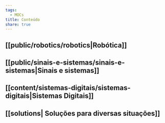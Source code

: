 ```yaml
---
tags:
  - MOCs
title: Conteúdo
share: true
---
```


## [[public/robotics/robotics|Robótica]]
## [[public/sinais-e-sistemas/sinais-e-sistemas|Sinais e sistemas]]

## [[content/sistemas-digitais/sistemas-digitais|Sistemas Digitais]]

## [[solutions| Soluções para diversas situações]]



